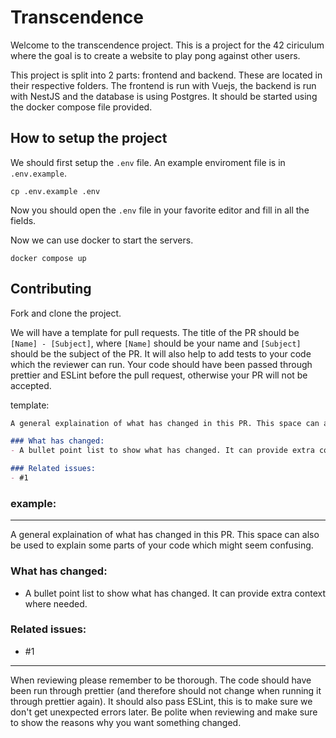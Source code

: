 # Transcendence
Welcome to the transcendence project. This is a project for the 42 ciriculum where the goal is to create a website to play pong against other users.

This project is split into 2 parts: frontend and backend. These are located in their respective folders. The frontend is run with Vuejs, the backend is run with NestJS and the database is using Postgres. It should be started using the docker compose file provided.

## How to setup the project

We should first setup the `.env` file. An example enviroment file is in `.env.example`.
```
cp .env.example .env
```
Now you should open the `.env` file in your favorite editor and fill in all the fields.

Now we can use docker to start the servers.

```
docker compose up
```

## Contributing
Fork and clone the project.

We will have a template for pull requests. The title of the PR should be `[Name] - [Subject]`, where `[Name]` should be your name and `[Subject]` should be the subject of the PR. It will also help to add tests to your code which the reviewer can run. Your code should have been passed through prettier and ESLint before the pull request, otherwise your PR will not be accepted.

template:
```md
A general explaination of what has changed in this PR. This space can also be used to explain some parts of your code which might seem confusing.

### What has changed:
- A bullet point list to show what has changed. It can provide extra context where needed.

### Related issues:
- #1
```

### example:
---

A general explaination of what has changed in this PR. This space can also be used to explain some parts of your code which might seem confusing.

### What has changed:
- A bullet point list to show what has changed. It can provide extra context where needed.

### Related issues:
- #1

---

When reviewing please remember to be thorough. The code should have been run through prettier (and therefore should not change when running it through prettier again). It should also pass ESLint, this is to make sure we don't get unexpected errors later. Be polite when reviewing and make sure to show the reasons why you want something changed.